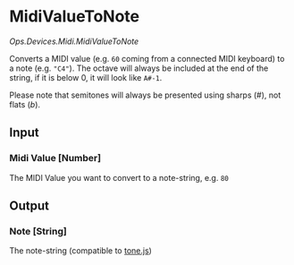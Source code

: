 # MidiValueToNote

*Ops.Devices.Midi.MidiValueToNote*  

Converts a MIDI value (e.g. `60` coming from a connected MIDI keyboard) to a note (e.g. `"C4"`). The octave will always be included at the end of the string, if it is below 0, it will look like `A#-1`.  

Please note that semitones will always be presented using sharps (#), not flats (*b*).

## Input

### Midi Value [Number]

The MIDI Value you want to convert to a note-string, e.g. `80`

## Output

### Note [String]

The note-string (compatible to [tone.js](https://github.com/Tonejs/Tone.js))